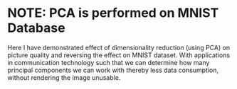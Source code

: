 
# NOTE: PCA is performed on MNIST Database

Here I have demonstrated effect of dimensionality reduction (using PCA) on picture quality and reversing the effect on MNIST dataset. With applications in communication technology such that we can determine how many principal components we can work with thereby less data consumption, without rendering the image unusable.
